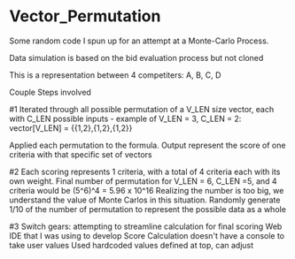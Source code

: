 # Vector_Permutation
Some random code I spun up for an attempt at a Monte-Carlo Process.

Data simulation is based on the bid evaluation process but not cloned

This is a representation between 4 competiters: A, B, C, D

Couple Steps involved

#1 Iterated through all possible permutation of a V_LEN size vector, each with C_LEN possible inputs
    - example of V_LEN = 3, C_LEN = 2: vector[V_LEN] = {{1,2},{1,2},{1,2}}
   
   Applied each permutation to the formula. Output represent the score of one criteria with that specific set of vectors
   
#2 Each scoring represents 1 criteria, with a total of 4 criteria each with its own weight. 
   Final number of permutation for V_LEN = 6, C_LEN =5, and 4 criteria would be (5^6)^4 = 5.96 x 10^16
   Realizing the number is too big, we understand the value of Monte Carlos in this situation.
   Randomly generate 1/10 of the number of permutation to represent the possible data as a whole
   
#3 Switch gears: attempting to streamline calculation for final scoring
   Web IDE that I was using to develop Score Calculation doesn't have a console to take user values
   Used hardcoded values defined at top, can adjust 
   
